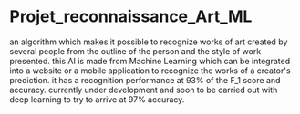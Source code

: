 # Projet_reconnaissance_Art_ML
an algorithm which makes it possible to recognize works of art created by several people from the outline of the person and the style of work presented. this AI is made from Machine Learning which can be integrated into a website or a mobile application to recognize the works of a creator's prediction. it has a recognition performance at 93% of the F_1 score and accuracy. currently under development and soon to be carried out with deep learning to try to arrive at 97% accuracy.
